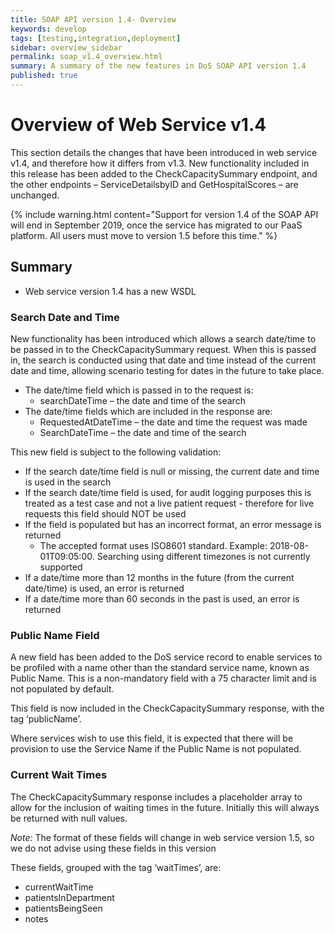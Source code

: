```yaml
---
title: SOAP API version 1.4- Overview
keywords: develop
tags: [testing,integration,deployment]
sidebar: overview_sidebar
permalink: soap_v1.4_overview.html
summary: A summary of the new features in DoS SOAP API version 1.4
published: true
---
```



# Overview of Web Service v1.4

This section details the changes that have been introduced in web service v1.4, and therefore how it differs from v1.3. New functionality included in this release has been added to the CheckCapacitySummary endpoint, and the other endpoints – ServiceDetailsbyID and GetHospitalScores – are unchanged.

{% include warning.html content="Support for version 1.4 of the SOAP API will end in September 2019, once the service has migrated to our PaaS platform. All users must move to version 1.5 before this time." %}

## Summary

* Web service version 1.4 has a new WSDL

### Search Date and Time
New functionality has been introduced which allows a search date/time to be passed in to the CheckCapacitySummary request. When this is passed in, the search is conducted using that date and time instead of the current date and time, allowing scenario testing for dates in the future to take place.

* The date/time field which is passed in to the request is:
   * searchDateTime – the date and time of the search
* The date/time fields which are included in the response are:
   * RequestedAtDateTime – the date and time the request was made
   * SearchDateTime – the date and time of the search

This new field is subject to the following validation:
* If the search date/time field is null or missing, the current date and time is used in the search
* If the search date/time field is used, for audit logging purposes this is treated as a test case and not a live patient request - therefore for live requests this field should NOT be used
* If the field is populated but has an incorrect format, an error message is returned
   * The accepted format uses ISO8601 standard. Example: 2018-08-01T09:05:00. Searching using different timezones is not currently supported
* If a date/time more than 12 months in the future (from the current date/time) is used, an error is returned
* If a date/time more than 60 seconds in the past is used, an error is returned

### Public Name Field
A new field has been added to the DoS service record to enable services to be profiled with a name other than the standard service name, known as Public Name. This is a non-mandatory field with a 75 character limit and is not populated by default.

This field is now included in the CheckCapacitySummary response, with the tag ‘publicName’.

Where services wish to use this field, it is expected that there will be provision to use the Service Name if the Public Name is not populated.

### Current Wait Times
The CheckCapacitySummary response includes a placeholder array to allow for the inclusion of waiting times in the future. Initially this will always be returned with null values.

_Note:_ The format of these fields will change in web service version 1.5, so we do not advise using these fields in this version

These fields, grouped with the tag ‘waitTimes’, are:
* currentWaitTime
* patientsInDepartment
* patientsBeingSeen
* notes
